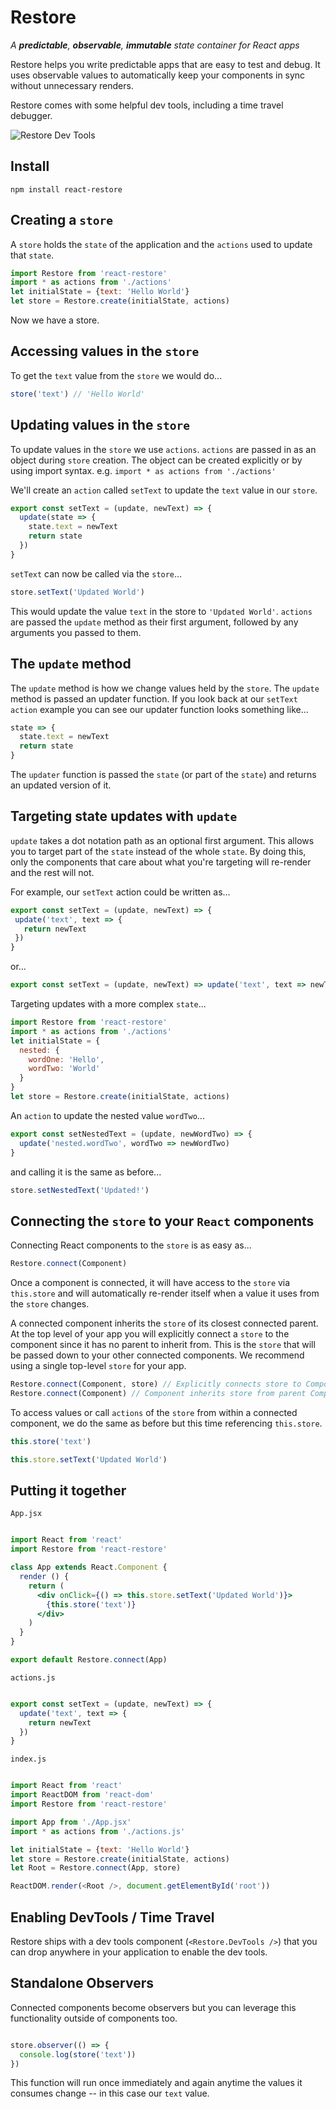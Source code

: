 # Restore

*A __predictable__, __observable__, __immutable__ state container for React apps*

Restore helps you write predictable apps that are easy to test and debug. It uses observable values to automatically keep your components in sync without unnecessary renders.

Restore comes with some helpful dev tools, including a time travel debugger.

![Restore Dev Tools](https://media.giphy.com/media/3o7bukRSLYJyR9jdXG/giphy.gif)

## Install

```
npm install react-restore
```

## Creating a `store`

A `store` holds the `state` of the application and the `actions` used to update that `state`.

```javascript
import Restore from 'react-restore'
import * as actions from './actions'
let initialState = {text: 'Hello World'}
let store = Restore.create(initialState, actions)
```

Now we have a store.

## Accessing values in the `store`

To get the `text` value from the `store` we would do...

```javascript
store('text') // 'Hello World'
```

## Updating values in the `store`

To update values in the `store` we use `actions`. `actions` are passed in as an object during `store` creation. The object can be created explicitly or by using import syntax. e.g. `import * as actions from './actions'`

We'll create an `action` called `setText` to update the `text` value in our `store`.

```javascript
export const setText = (update, newText) => {
  update(state => {
    state.text = newText
    return state
  })
}
```

`setText` can now be called via the `store`...

```javascript
store.setText('Updated World')
```

This would update the value `text` in the store to `'Updated World'`. `actions` are passed the `update` method as their first argument, followed by any arguments you passed to them.

## The `update` method

The `update` method is how we change values held by the `store`. The `update` method is passed an updater function. If you look back at our `setText` `action` example you can see our updater function looks something like...

```javascript
state => {
  state.text = newText
  return state
}
```

The `updater` function is passed the `state` (or part of the `state`) and returns an updated version of it.

## Targeting state updates with `update`

`update` takes a dot notation path as an optional first argument. This allows you to target part of the `state` instead of the whole `state`. By doing this, only the components that care about what you're targeting will re-render and the rest will not.

For example, our `setText` action could be written as...

```javascript
export const setText = (update, newText) => {
 update('text', text => {
   return newText
 })
}
```

or...

```javascript
export const setText = (update, newText) => update('text', text => newText)
```

Targeting updates with a more complex `state`...

```javascript
import Restore from 'react-restore'
import * as actions from './actions'
let initialState = {
  nested: {
    wordOne: 'Hello',
    wordTwo: 'World'
  }
}
let store = Restore.create(initialState, actions)
```

An `action` to update the nested value `wordTwo`...

```javascript
export const setNestedText = (update, newWordTwo) => {
  update('nested.wordTwo', wordTwo => newWordTwo)
}
```

and calling it is the same as before...

```javascript
store.setNestedText('Updated!')
```

## Connecting the `store` to your `React` components

Connecting React components to the `store` is as easy as...

```javascript
Restore.connect(Component)
```

Once a component is connected, it will have access to the `store` via `this.store` and will automatically re-render itself when a value it uses from the `store` changes.

A connected component inherits the `store` of its closest connected parent. At the top level of your app you will explicitly connect a `store` to the component since it has no parent to inherit from. This is the `store` that will be passed down to your other connected components. We recommend using a single top-level `store` for your app.

```javascript
Restore.connect(Component, store) // Explicitly connects store to Component
Restore.connect(Component) // Component inherits store from parent Component
```

To access values or call `actions` of the `store` from within a connected component, we do the same as before but this time referencing `this.store`.

```javascript
this.store('text')
```

```javascript
this.store.setText('Updated World')
```

## Putting it together

`App.jsx`
```jsx

import React from 'react'
import Restore from 'react-restore'

class App extends React.Component {
  render () {
    return (
      <div onClick={() => this.store.setText('Updated World')}>
        {this.store('text')}
      </div>
    )
  }
}

export default Restore.connect(App)

```

`actions.js`
```javascript

export const setText = (update, newText) => {
  update('text', text => {
    return newText
  })
}

```

`index.js`
```javascript

import React from 'react'
import ReactDOM from 'react-dom'
import Restore from 'react-restore'

import App from './App.jsx'
import * as actions from './actions.js'

let initialState = {text: 'Hello World'}
let store = Restore.create(initialState, actions)
let Root = Restore.connect(App, store)

ReactDOM.render(<Root />, document.getElementById('root'))

```

## Enabling DevTools / Time Travel

Restore ships with a dev tools component (`<Restore.DevTools />`) that you can drop anywhere in your application to enable the dev tools.

## Standalone Observers

Connected components become observers but you can leverage this functionality outside of components too.

```javascript

store.observer(() => {
  console.log(store('text'))
})

```

This function will run once immediately and again anytime the values it consumes change -- in this case our `text` value.

